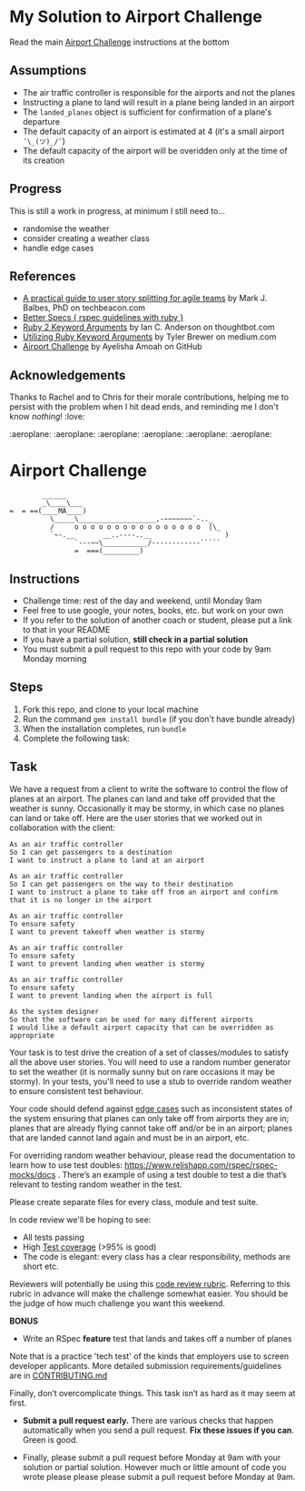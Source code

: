 # My Solution to Airport Challenge

 Read the main [Airport Challenge](Airport-Challenge) instructions at the bottom

 ## Assumptions

 - The air traffic controller is responsible for the airports and not the planes
 - Instructing a plane to land will result in a plane being landed in an airport
 - The `landed_planes` object is sufficient for confirmation of a plane's departure
 - The default capacity of an airport is estimated at 4 (it's a small airport `¯\_(ツ)_/¯`)
 - The default capacity of the airport will be overidden only at the time of its creation

 ## Progress

This is still a work in progress, at minimum I still need to...
 - randomise the weather
 - consider creating a weather class
 - handle edge cases

 ## References

 - [A practical guide to user story splitting for agile teams](https://techbeacon.com/app-dev-testing/practical-guide-user-story-splitting-agile-teams) by Mark J. Balbes, PhD on techbeacon.com
 - [Better Specs { rspec guidelines with ruby }](http://www.betterspecs.org/)
 - [Ruby 2 Keyword Arguments](https://thoughtbot.com/blog/ruby-2-keyword-arguments) by Ian C. Anderson on thoughtbot.com
 - [Utilizing Ruby Keyword Arguments](https://medium.com/@tyler_brewer2/utilizing-ruby-keyword-arguments-462ba8366483) by Tyler Brewer on medium.com
 - [Airport Challenge](https://github.com/ayelishaamoah/airport_challenge) by Ayelisha Amoah on GitHub

 ## Acknowledgements

 Thanks to Rachel and to Chris for their morale contributions, helping me to persist with the problem when I hit dead ends, and reminding me I don't know _nothing_! :love:

:aeroplane: :aeroplane: :aeroplane: :aeroplane: :aeroplane: :aeroplane: 

Airport Challenge
=================

```
        ______
        _\____\___
=  = ==(____MA____)
          \_____\___________________,-~~~~~~~`-.._
          /     o o o o o o o o o o o o o o o o  |\_
          `~-.__       __..----..__                  )
                `---~~\___________/------------`````
                =  ===(_________)

```

Instructions
---------

* Challenge time: rest of the day and weekend, until Monday 9am
* Feel free to use google, your notes, books, etc. but work on your own
* If you refer to the solution of another coach or student, please put a link to that in your README
* If you have a partial solution, **still check in a partial solution**
* You must submit a pull request to this repo with your code by 9am Monday morning

Steps
-------

1. Fork this repo, and clone to your local machine
2. Run the command `gem install bundle` (if you don't have bundle already)
3. When the installation completes, run `bundle`
4. Complete the following task:

Task
-----

We have a request from a client to write the software to control the flow of planes at an airport. The planes can land and take off provided that the weather is sunny. Occasionally it may be stormy, in which case no planes can land or take off.  Here are the user stories that we worked out in collaboration with the client:

```
As an air traffic controller 
So I can get passengers to a destination 
I want to instruct a plane to land at an airport

As an air traffic controller 
So I can get passengers on the way to their destination 
I want to instruct a plane to take off from an airport and confirm that it is no longer in the airport

As an air traffic controller 
To ensure safety 
I want to prevent takeoff when weather is stormy 

As an air traffic controller 
To ensure safety 
I want to prevent landing when weather is stormy 

As an air traffic controller 
To ensure safety 
I want to prevent landing when the airport is full 

As the system designer
So that the software can be used for many different airports
I would like a default airport capacity that can be overridden as appropriate
```

Your task is to test drive the creation of a set of classes/modules to satisfy all the above user stories. You will need to use a random number generator to set the weather (it is normally sunny but on rare occasions it may be stormy). In your tests, you'll need to use a stub to override random weather to ensure consistent test behaviour.

Your code should defend against [edge cases](http://programmers.stackexchange.com/questions/125587/what-are-the-difference-between-an-edge-case-a-corner-case-a-base-case-and-a-b) such as inconsistent states of the system ensuring that planes can only take off from airports they are in; planes that are already flying cannot take off and/or be in an airport; planes that are landed cannot land again and must be in an airport, etc.

For overriding random weather behaviour, please read the documentation to learn how to use test doubles: https://www.relishapp.com/rspec/rspec-mocks/docs . There’s an example of using a test double to test a die that’s relevant to testing random weather in the test.

Please create separate files for every class, module and test suite.

In code review we'll be hoping to see:

* All tests passing
* High [Test coverage](https://github.com/makersacademy/course/blob/master/pills/test_coverage.md) (>95% is good)
* The code is elegant: every class has a clear responsibility, methods are short etc. 

Reviewers will potentially be using this [code review rubric](docs/review.md).  Referring to this rubric in advance will make the challenge somewhat easier.  You should be the judge of how much challenge you want this weekend.

**BONUS**

* Write an RSpec **feature** test that lands and takes off a number of planes

Note that is a practice 'tech test' of the kinds that employers use to screen developer applicants.  More detailed submission requirements/guidelines are in [CONTRIBUTING.md](CONTRIBUTING.md)

Finally, don’t overcomplicate things. This task isn’t as hard as it may seem at first.

* **Submit a pull request early.**  There are various checks that happen automatically when you send a pull request.  **Fix these issues if you can**.  Green is good.

* Finally, please submit a pull request before Monday at 9am with your solution or partial solution.  However much or little amount of code you wrote please please please submit a pull request before Monday at 9am.
